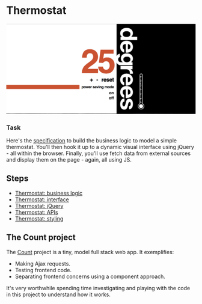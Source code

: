 # Thermostat

![](./images/thermostat-styled.png)

### Task

Here's the [specification](./specification.md) to build the business logic to model a simple thermostat. You'll then hook it up to a dynamic visual interface using jQuery - all within the browser. Finally, you'll use fetch data from external sources and display them on the page - again, all using JS.

## Steps

* [Thermostat: business logic](business-logic.md)
* [Thermostat: interface](interface.md)
* [Thermostat: jQuery](jquery.md)
* [Thermostat: APIs](apis.md)
* [Thermostat: styling](styling.md)

## The Count project

The [Count](https://github.com/dearshrewdwit/count) project is a tiny, model full stack web app.  It exemplifies:

* Making Ajax requests.
* Testing frontend code.
* Separating frontend concerns using a component approach.

It's very worthwhile spending time investigating and playing with the code in this project to understand how it works.
